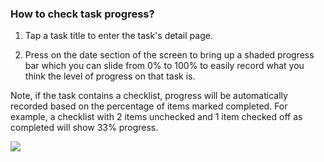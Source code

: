 ### How to check task progress?

1. Tap a task title to enter the task's detail page.

2. Press on the date section of the screen to bring up a shaded progress bar which you can slide from 0% to 100% to easily record what you think the level of progress on that task is.

Note, if the task contains a checklist, progress will be automatically recorded based on the percentage of items marked completed. For example, a checklist with 2 items unchecked and 1 item checked off as completed will show 33% progress.

![](../../../images/ticktick-android-app/task/3.3.3.png)


